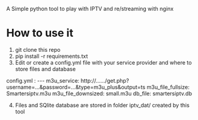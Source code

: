 A Simple python tool to play with IPTV and re/streaming with nginx

# How to use it

1. git clone this repo
2. pip install -r requirements.txt
3. Edit or create a config.yml file with your service provider and where to store files and database

  config.yml :
  \---
  m3u_service: http://....../get.php?username=...&password=...&type=m3u_plus&output=ts
  m3u_file_fullsize: Smartersiptv.m3u
  m3u_file_downsized: small.m3u
  db_file: smartersiptv.db


4. Files and SQlite database are stored in folder iptv_dat/ created by this tool
   
